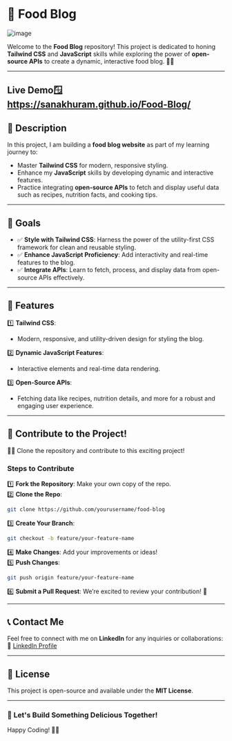 
# 🍴 **Food Blog**  
![image](https://github.com/user-attachments/assets/f8035460-2f16-49a9-a5e7-b72b6c8ddb22)

Welcome to the **Food Blog** repository! This project is dedicated to honing **Tailwind CSS** and **JavaScript** skills while exploring the power of **open-source APIs** to create a dynamic, interactive food blog. 🥘✨  

---
## Live Demo🪟 https://sanakhuram.github.io/Food-Blog/

## 🌟 **Description**  

In this project, I am building a **food blog website** as part of my learning journey to:  
- Master **Tailwind CSS** for modern, responsive styling.  
- Enhance my **JavaScript** skills by developing dynamic and interactive features.  
- Practice integrating **open-source APIs** to fetch and display useful data such as recipes, nutrition facts, and cooking tips.  

---

## 🎯 **Goals**  

- ✅ **Style with Tailwind CSS**: Harness the power of the utility-first CSS framework for clean and reusable styling.  
- ✅ **Enhance JavaScript Proficiency**: Add interactivity and real-time features to the blog.  
- ✅ **Integrate APIs**: Learn to fetch, process, and display data from open-source APIs effectively.  

---

## 🚀 **Features**  

1️⃣ **Tailwind CSS**:  
   - Modern, responsive, and utility-driven design for styling the blog.  

2️⃣ **Dynamic JavaScript Features**:  
   - Interactive elements and real-time data rendering.  

3️⃣ **Open-Source APIs**:  
   - Fetching data like recipes, nutrition details, and more for a robust and engaging user experience.  

---

## 🤝 **Contribute to the Project!**  

👨‍💻 Clone the repository and contribute to this exciting project!  

### Steps to Contribute  
1️⃣ **Fork the Repository**: Make your own copy of the repo.  
2️⃣ **Clone the Repo**:  
   ```bash  
   git clone https://github.com/yourusername/food-blog  
   ```  
3️⃣ **Create Your Branch**:  
   ```bash  
   git checkout -b feature/your-feature-name  
   ```  
4️⃣ **Make Changes**: Add your improvements or ideas!  
5️⃣ **Push Changes**:  
   ```bash  
   git push origin feature/your-feature-name  
   ```  
6️⃣ **Submit a Pull Request**: We’re excited to review your contribution! 🎉  

---

## 📞 **Contact Me**  

Feel free to connect with me on **LinkedIn** for any inquiries or collaborations:  
🔗 [LinkedIn Profile](https://www.linkedin.com/notifications/?filter=all)  

---

## 📑 **License**  

This project is open-source and available under the **MIT License**.  

---

### 🌟 **Let's Build Something Delicious Together!**  

Happy Coding! 🍳✨  
